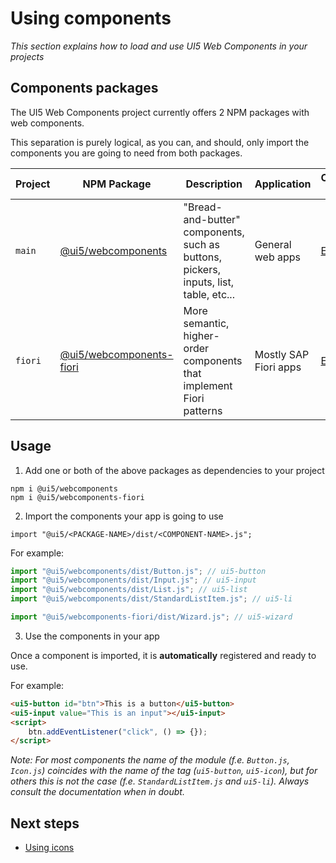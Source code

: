 # Using components

*This section explains how to load and use UI5 Web Components in your projects*

## Components packages

The UI5 Web Components project currently offers 2 NPM packages with web components.

This separation is purely logical, as you can, and should, only import the components you are going to need from both packages. 

| Project | NPM Package                                                                        | Description                                                                          | Application           | Components list                                                   |
|---------|------------------------------------------------------------------------------------|--------------------------------------------------------------------------------------|-----------------------|-------------------------------------------------------------------|
| `main`  | [@ui5/webcomponents](https://www.npmjs.com/package/@ui5/webcomponents)             | "Bread-and-butter" components, such as buttons, pickers, inputs, list, table, etc... | General web apps      | [Explore](https://www.npmjs.com/package/@ui5/webcomponents)       |
| `fiori` | [@ui5/webcomponents-fiori](https://www.npmjs.com/package/@ui5/webcomponents-fiori) | More semantic, higher-order components that implement Fiori patterns                 | Mostly SAP Fiori apps | [Explore](https://www.npmjs.com/package/@ui5/webcomponents-fiori) |

## Usage


1. Add one or both of the above packages as dependencies to your project

```
npm i @ui5/webcomponents
npm i @ui5/webcomponents-fiori
```

2. Import the components your app is going to use

`import "@ui5/<PACKAGE-NAME>/dist/<COMPONENT-NAME>.js";`

For example:

```js
import "@ui5/webcomponents/dist/Button.js"; // ui5-button
import "@ui5/webcomponents/dist/Input.js"; // ui5-input
import "@ui5/webcomponents/dist/List.js"; // ui5-list
import "@ui5/webcomponents/dist/StandardListItem.js"; // ui5-li

import "@ui5/webcomponents-fiori/dist/Wizard.js"; // ui5-wizard
```

3. Use the components in your app

Once a component is imported, it is **automatically** registered and ready to use. 

For example:

```html
<ui5-button id="btn">This is a button</ui5-button>
<ui5-input value="This is an input"></ui5-input>
<script>
    btn.addEventListener("click", () => {});
</script>
```

*Note: For most components the name of the module (f.e. `Button.js`, `Icon.js`) coincides with the name of the tag (`ui5-button`, `ui5-icon`), 
but for others this is not the case (f.e. `StandardListItem.js` and `ui5-li`). Always consult the documentation when in doubt.*

## Next steps
- [Using icons](./3.%20Using%20Icons.md)
